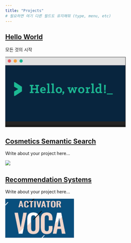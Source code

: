 ```yaml
---
title: "Projects"
# 필요하면 여기 다른 필드도 유지해줘 (type, menu, etc)
---
```


## [Hello World](/ko/project/HelloWorld/)
모든 것의 시작

![](HelloWorld/hello.png)


## [Cosmetics Semantic Search](/ko/project/Shoppingmall)
Write about your project here…

![](Shoppingm.../shopping....png)


## [Recommendation Systems](/ko/project/Voca/)
Write about your project here…

![](Voca/voca.png)